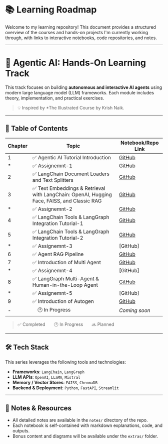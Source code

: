 # 📚 Learning Roadmap

Welcome to my learning repository! This document provides a structured overview of the courses and hands-on projects I'm currently working through, with links to interactive notebooks, code repositories, and notes.

---

# 🤖 Agentic AI: Hands-On Learning Track

This track focuses on building **autonomous and interactive AI agents** using modern large language model (LLM) frameworks. Each module includes theory, implementation, and practical exercises.

> 💡 Inspired by *The Illustrated Course by Krish Naik.

---

## 📘 Table of Contents

| Chapter | Topic                                          | Notebook/Repo Link |
|---------|------------------------------------------------|--------------------|
| 1       | ✅ Agentic AI Tutorial Introduction|[GitHub](https://github.com/Nahidzeinali-web/1-Agentic-AI-Course/tree/main) |
| *       | ✅ Assignemnt-1|[GitHub](https://github.com/Nahidzeinali-web/Product-Price-Finder-with-LLMs) |
| 2       | ✅ LangChain Document Loaders and Text Splitters |[GitHub](https://github.com/Nahidzeinali-web/2-Agentic-AI-course) |
| 3       | ✅ Text Embeddings & Retrieval with LangChain: OpenAI, Hugging Face, FAISS, and Classic RAG|[GitHub](https://github.com/Nahidzeinali-web/3-Agentic-AI)|
| *       | ✅ Assignemnt-2|[GitHub](https://github.com/Nahidzeinali-web/Assignment2/tree/main) |
| 4       | ✅ LangChain Tools & LangGraph Integration Tutorial-1|[GitHub](https://github.com/Nahidzeinali-web/1-langgraph/tree/main) |
| 5       | ✅ LangChain Tools & LangGraph Integration Tutorial-2| [GitHub](https://github.com/Nahidzeinali-web/5-Agentic_AI) |
| *       | ✅ Assignemnt-3|[GitHub]
| 6       | ✅ Agent RAG Pipeline|[GitHub](https://github.com/Nahidzeinali-web/6-Agentic-AI)|
| 7       | ✅ Introduction of Multi Agent|[GitHub](https://github.com/Nahidzeinali-web/6-Multi-Agent/tree/main)|
| *       | ✅ Assignemnt-4|[GitHub]
| 8       | ✅ LangGraph Multi-Agent & Human-in-the-Loop Agent| [GitHub](https://github.com/Nahidzeinali-web/7-Agentic_AI)|
| *       | ✅ Assignemnt-5|[GitHub]
| 9       | ✅ Introduction of Autogen| [GitHub](https://github.com/Nahidzeinali-web/8-Autogen)|
| -       |  🕐 In Progress  | _Coming soon_ |

> ✅ Completed  🕐 In Progress  🔜 Planned

---

## 🛠️ Tech Stack

This series leverages the following tools and technologies:

- **Frameworks**: `LangChain`, `LangGraph`
- **LLM APIs**: `OpenAI`, `LLaMA`, `Mistral`
- **Memory / Vector Stores**: `FAISS`, `ChromaDB`
- **Backend & Deployment**: `Python`, `FastAPI`, `Streamlit`

---

## 📝 Notes & Resources

- All detailed notes are available in the `notes/` directory of the repo.
- Each notebook is self-contained with markdown explanations, code, and outputs.
- Bonus content and diagrams will be available under the `extras/` folder.


